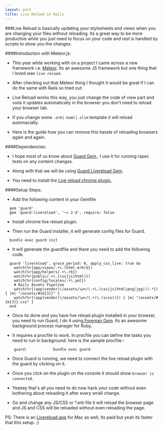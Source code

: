 ```yaml
---
layout: post
title: Live Reload in Rails
---
```

###Live Reload is basically updating your stylesheets and views when you are changing your files without reloading. Its a great way to be more productive while you just need to focus on your code and rest is handled by scripts to show you the changes. 

####Introduction with Meteor.js:

* This year while working with on a project I came across a new framework i.e. <a href="https://www.meteor.com/" target="_blank">Meteor</a>. Its an awesome JS framework but one thing that I loved was `live reload`. 

* After checking out that Meteor thing I thought it would be great if I can do the same with Rails so tried out.

* Live Reload works this way, you just change the code of view part and voila it updates automatically in the browser you don't need to reload your browser tab. 

* If you change some `.erb|.haml|.slim` template it will reload automacially.

* Here is the guide how you can remove this hassle of reloading browsers again and again.

####Dependencies:

* I hope most of us know about <a href="https://github.com/guard/guard" target="_blank"> Guard Gem </a>. I use it for running rspec tests on any content changes.

* Along with that we will be using <a href="https://github.com/guard/guard-livereload" target="_blank"> Guard Livereload Gem</a>.

* You need to install the <a href="https://chrome.google.com/webstore/detail/livereload/jnihajbhpnppcggbcgedagnkighmdlei?hl=en" target="_blank">Live reload chrome plugin.</a>

####Setup Steps:

* Add the following content in your Gemfile

```
  gem 'guard'
  gem 'guard-livereload', '~> 2.4', require: false
```

* Install chrome live reload plugin.

* Then run the Guard installer, it will generate config files for Guard.

```
  bundle exec guard init
```

* It will generate the guardfile and there you need to add the following code.

```
  guard 'livereload', grace_period: 0, apply_css_live: true do
    watch(%r{app/views/.+\.(html.erb)$})
    watch(%r{app/helpers/.+\.rb})
    watch(%r{public/.+\.(css|js|html)})
    watch(%r{config/locales/.+\.yml})
    # Rails Assets Pipeline
    watch(%r{(app|vendor)(/assets/\w+/(.+\.(css|js|html|png|jpg))).*}) { |m| "/assets/#{m[3]}" }
    watch(%r{(app|vendor)(/assets/\w+/(.+)\.(scss))}) { |m| "/assets/#{m[3]}.css" }
  end
```

* Once its done and you have live reload plugin installed in your browser, you need to run Guard, I do it using<a href="https://github.com/ddollar/foreman" target="_blank"> Foreman Gem</a>. Its an awesome background process manager for Ruby.

* It requires a procfile to work. In procfile you can define the tasks you need to run in background. here is the sample procfile:-

```
    guard:            bundle exec guard
```

* Once Guard is running, we need to connect the live reload plugin with the guard by clicking on it.

* Once you click on the plugin on the console it should show `browser is connected`.

* Yeeeey that's all you need to do now hack your code without even bothering about reloading it after every small change. 

* Go and change any JS/CSS or *.erb file it will reload the browser page and JS and CSS will be reloaded without even reloading the page.

PS: There is an <a href="http://livereload.com/" target="_blank"> Livereload app</a> for Mac as well, Its paid but yeah its faster that this setup. :) 


